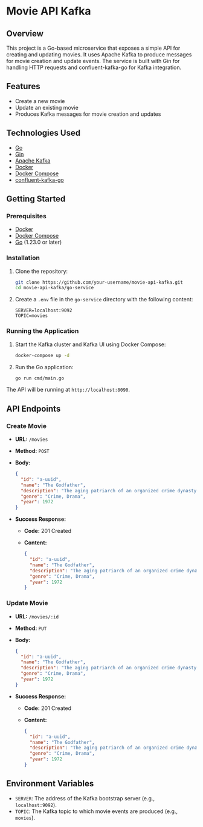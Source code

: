 # Movie API Kafka

## Overview

This project is a Go-based microservice that exposes a simple API for creating and updating movies. It uses Apache Kafka to produce messages for movie creation and update events. The service is built with Gin for handling HTTP requests and confluent-kafka-go for Kafka integration.

## Features

*   Create a new movie
*   Update an existing movie
*   Produces Kafka messages for movie creation and updates

## Technologies Used

*   [Go](https://golang.org/)
*   [Gin](https://github.com/gin-gonic/gin)
*   [Apache Kafka](https://kafka.apache.org/)
*   [Docker](https://www.docker.com/)
*   [Docker Compose](https://docs.docker.com/compose/)
*   [confluent-kafka-go](https://github.com/confluentinc/confluent-kafka-go)

## Getting Started

### Prerequisites

*   [Docker](https://docs.docker.com/get-docker/)
*   [Docker Compose](https://docs.docker.com/compose/install/)
*   [Go](https://golang.org/doc/install) (1.23.0 or later)

### Installation

1.  Clone the repository:

    ```bash
    git clone https://github.com/your-username/movie-api-kafka.git
    cd movie-api-kafka/go-service
    ```

2.  Create a `.env` file in the `go-service` directory with the following content:

    ```
    SERVER=localhost:9092
    TOPIC=movies
    ```

### Running the Application

1.  Start the Kafka cluster and Kafka UI using Docker Compose:

    ```bash
    docker-compose up -d
    ```

2.  Run the Go application:

    ```bash
    go run cmd/main.go
    ```

The API will be running at `http://localhost:8090`.

## API Endpoints

### Create Movie

*   **URL:** `/movies`
*   **Method:** `POST`
*   **Body:**

    ```json
    {
      "id": "a-uuid",
      "name": "The Godfather",
      "description": "The aging patriarch of an organized crime dynasty transfers control of his clandestine empire to his reluctant son.",
      "genre": "Crime, Drama",
      "year": 1972
    }
    ```

*   **Success Response:**

    *   **Code:** 201 Created
    *   **Content:**

        ```json
        {
          "id": "a-uuid",
          "name": "The Godfather",
          "description": "The aging patriarch of an organized crime dynasty transfers control of his clandestine empire to his reluctant son.",
          "genre": "Crime, Drama",
          "year": 1972
        }
        ```

### Update Movie

*   **URL:** `/movies/:id`
*   **Method:** `PUT`
*   **Body:**

    ```json
    {
      "id": "a-uuid",
      "name": "The Godfather",
      "description": "The aging patriarch of an organized crime dynasty transfers control of his clandestine empire to his reluctant son.",
      "genre": "Crime, Drama",
      "year": 1972
    }
    ```

*   **Success Response:**

    *   **Code:** 201 Created
    *   **Content:**

        ```json
        {
          "id": "a-uuid",
          "name": "The Godfather",
          "description": "The aging patriarch of an organized crime dynasty transfers control of his clandestine empire to his reluctant son.",
          "genre": "Crime, Drama",
          "year": 1972
        }
        ```

## Environment Variables

*   `SERVER`: The address of the Kafka bootstrap server (e.g., `localhost:9092`).
*   `TOPIC`: The Kafka topic to which movie events are produced (e.g., `movies`).
